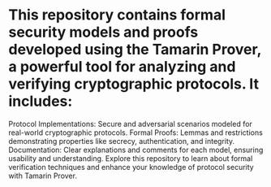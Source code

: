 # This repository contains formal security models and proofs developed using the Tamarin Prover, a powerful tool for analyzing and verifying cryptographic protocols. It includes:

Protocol Implementations: Secure and adversarial scenarios modeled for real-world cryptographic protocols.
Formal Proofs: Lemmas and restrictions demonstrating properties like secrecy, authentication, and integrity.
Documentation: Clear explanations and comments for each model, ensuring usability and understanding.
Explore this repository to learn about formal verification techniques and enhance your knowledge of protocol security with Tamarin Prover.
